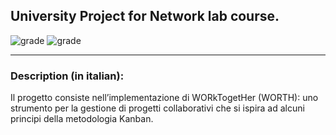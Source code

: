 ## University Project for Network lab course.  
  
![grade](https://api.codiga.io/project/22413/score/svg)
![grade](https://api.codiga.io/project/22413/status/svg)

---

### Description (in italian):
Il progetto consiste nell’implementazione di ​WORkTogetHer (WORTH)​: uno strumento per la gestione di progetti collaborativi che si ispira ad alcuni principi della metodologia Kanban.


